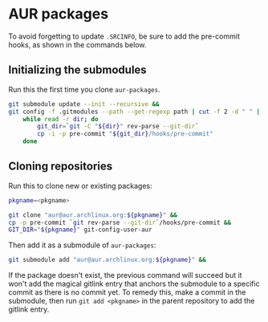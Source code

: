 # AUR packages

To avoid forgetting to update `.SRCINFO`, be sure to add the pre-commit hooks, as shown in the commands below.

## Initializing the submodules

Run this the first time you clone `aur-packages`.

~~~sh
git submodule update --init --recursive &&
git config -f .gitmodules --path --get-regexp path | cut -f 2 -d " " |
    while read -r dir; do
        git_dir=`git -C "${dir}" rev-parse --git-dir`
        cp -i -p pre-commit "${git_dir}/hooks/pre-commit"
    done
~~~

## Cloning repositories

Run this to clone new or existing packages:

~~~sh
pkgname=<pkgname>

git clone "aur@aur.archlinux.org:${pkgname}" &&
cp -p pre-commit `git rev-parse --git-dir`/hooks/pre-commit &&
GIT_DIR="${pkgname}" git-config-user-aur
~~~

Then add it as a submodule of `aur-packages`:

~~~sh
git submodule add "aur@aur.archlinux.org:${pkgname}" &&
~~~

If the package doesn't exist, the previous command will succeed but it won't add the magical gitlink entry that anchors the submodule to a specific commit as there is no commit yet.  To remedy this, make a commit in the submodule, then run `git add <pkgname>` in the parent repository to add the gitlink entry.
